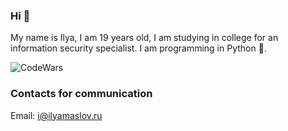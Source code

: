 ### Hi 👋

My name is Ilya, I am 19 years old, I am studying in college for an information security specialist. I am programming in Python :snake:.


![CodeWars](https://www.codewars.com/users/mipnorip/badges/large)


### Contacts for communication

Email: i@ilyamaslov.ru

